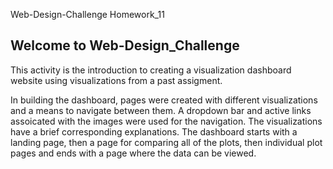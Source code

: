Web-Design-Challenge
Homework_11

## Welcome to Web-Design_Challenge

This activity is the introduction to creating a visualization dashboard website using visualizations from a past assigment.

In building the dashboard, pages were created with different visualizations and a means to navigate between them.   A dropdown bar and active links assoicated with the images were used for the navigation. The visualizations have a brief corresponding explanations. The dashboard starts with a landing page, then a page for comparing all of the plots, then individual plot pages and ends with a page where the data can be viewed.
